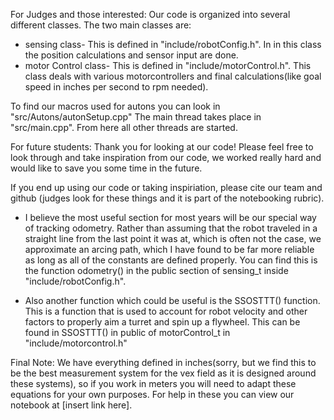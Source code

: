 For Judges and those interested:
Our code is organized into several different classes. The two main classes are:
- sensing class- This is defined in "include/robotConfig.h". In in this class the position calculations and sensor input are done.
- motor Control class- This is defined in "include/motorControl.h".  This class deals with various motorcontrollers and final calculations(like goal speed in inches per second to rpm needed). 

To find our macros used for autons you can look in "src/Autons/autonSetup.cpp"
The main thread takes place in "src/main.cpp". From here all other threads are started. 



For future students:
Thank you for looking at our code! Please feel free to look through and take inspiration from our code, we worked really hard and would like to save you some time in the future. 

If you end up using our code or taking inspiriation, please cite our team and github (judges look for these things and it is part of the notebooking rubric).

- I believe the most useful section for most years will be our special way of tracking odometry. Rather than assuming that the robot traveled in a straight line from the last point it was at, which is often not the case, we approximate an arcing path, which I have found to be far more reliable as long as all of the constants are defined properly. You can find this is the function odometry() in the public section of sensing_t inside "include/robotConfig.h".

- Also another function which could be useful is the SSOSTTT() function. This is a function that is used to account for robot velocity and other factors to properly aim a turret and spin up a flywheel. This can be found in SSOSTTT() in public of motorControl_t in "include/motorcontrol.h"



Final Note:
We have everything defined in inches(sorry, but we find this to be the best measurement system for the vex field as it is designed around these systems), so if you work in meters you will need to adapt these equations for your own purposes. For help in these you can view our notebook at [insert link here].
